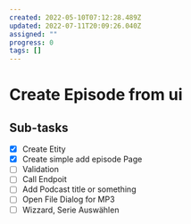 ```yaml
---
created: 2022-05-10T07:12:28.489Z
updated: 2022-07-11T20:09:26.040Z
assigned: ""
progress: 0
tags: []
---
```


# Create Episode from ui

## Sub-tasks

- [x] Create Etity
- [x] Create simple add episode Page
- [ ] Validation
- [ ] Call Endpoit
- [ ] Add Podcast title or something
- [ ] Open File Dialog for MP3
- [ ] Wizzard, Serie Auswählen

